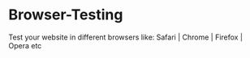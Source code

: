 # Browser-Testing
Test your website in different browsers like:  Safari | Chrome | Firefox | Opera etc
